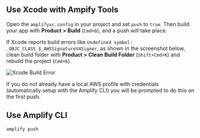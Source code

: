 ## Use Xcode with Ampify Tools

Open the `amplifyxc.config` in your project and set `push` to `true`. Then build your app with **Product > Build** (`Cmd+b`), and a push will take place.

<amplify-callout>

If Xcode reports build errors like `Undefined symbol: _OBJC_CLASS_$_AWSSignatureV4Signer`, as shown in the screenshot below, clean build folder with **Product > Clean Build Folder** (`Shift+Cmd+K`) and rebuild the project (`Cmd+b`).

![Xcode Build Error](~/images/xcode-build-error.png)

</amplify-callout>

If you do not already have a local AWS profile with credentials (automatically setup with the Amplify CLI) you will be prompted to do this on the first push.

## Use Amplify CLI

```
amplify push
```
